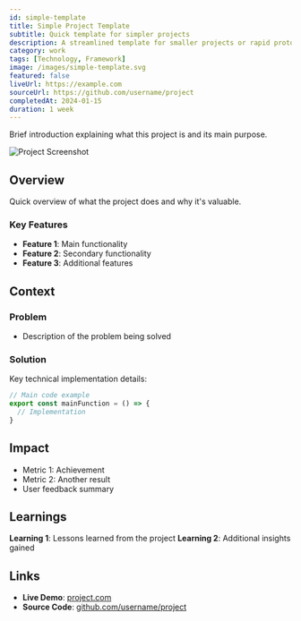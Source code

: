 ```yaml
---
id: simple-template
title: Simple Project Template
subtitle: Quick template for simpler projects
description: A streamlined template for smaller projects or rapid prototyping documentation.
category: work
tags: [Technology, Framework]
image: /images/simple-template.svg
featured: false
liveUrl: https://example.com
sourceUrl: https://github.com/username/project
completedAt: 2024-01-15
duration: 1 week
---
```


Brief introduction explaining what this project is and its main purpose.

![Project Screenshot](/images/simple-template.svg)

## Overview

Quick overview of what the project does and why it's valuable.

### Key Features

- **Feature 1**: Main functionality
- **Feature 2**: Secondary functionality
- **Feature 3**: Additional features

## Context

### Problem

- Description of the problem being solved

### Solution

Key technical implementation details:

```typescript
// Main code example
export const mainFunction = () => {
  // Implementation
}
```

## Impact

- Metric 1: Achievement
- Metric 2: Another result
- User feedback summary
  
## Learnings

**Learning 1**: Lessons learned from the project
**Learning 2**: Additional insights gained

## Links

- **Live Demo**: [project.com](https://example.com)
- **Source Code**: [github.com/username/project](https://github.com/username/project)
